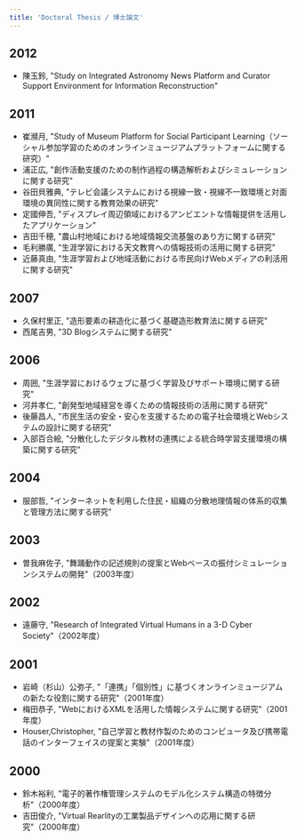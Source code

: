 ```yaml
---
title: 'Doctoral Thesis / 博士論文'
---
```


## 2012
- 陳玉鈴, "Study on Integrated Astronomy News Platform and Curator Support Environment for Information Reconstruction"

## 2011
- 崔瀕月, "Study of Museum Platform for Social Participant Learning（ソーシャル参加学習のためのオンラインミュージアムプラットフォームに関する研究）"
- 浦正広, "創作活動支援のための制作過程の構造解析およびシミュレーションに関する研究"
- 谷田貝雅典, "テレビ会議システムにおける視線一致・視線不一致環境と対面環境の異同性に関する教育効果の研究"
- 定國伸吾, "ディスプレイ周辺領域におけるアンビエントな情報提供を活用したアプリケーション"
- 吉田千穂, "農山村地域における地域情報交流基盤のあり方に関する研究"
- 毛利勝廣, "生涯学習における天文教育への情報技術の活用に関する研究"
- 近藤真由, "生涯学習および地域活動における市民向けWebメディアの利活用に関する研究"

## 2007
- 久保村里正, "造形要素の耕造化に基づく基礎造形教育法に関する研究"
- 西尾吉男, "3D Blogシステムに関する研究"

## 2006
- 周囲, "生涯学習におけるウェブに基づく学習及びサポート環境に関する研究"
- 河井孝仁, "創発型地域経営を導くための情報技術の活用に関する研究"
- 後藤昌人, "市民生活の安全・安心を支援するための電子社会環境とWebシステムの設計に関する研究"
- 入部百合絵, "分散化したデジタル教材の連携による統合時学習支援環境の構築に関する研究"

## 2004
- 服部哲, "インターネットを利用した住民・組織の分散地理情報の体系的収集と管理方法に関する研究"

## 2003
- 曽我麻佐子, "舞踊動作の記述規則の提案とWebベースの振付シミュレーションシステムの開発"（2003年度）

## 2002
- 遠藤守, "Research of Integrated Virtual Humans in a 3-D Cyber Society"（2002年度）

## 2001
- 岩崎（杉山）公弥子, "「連携」「個別性」に基づくオンラインミュージアムの新たな役割に関する研究"（2001年度）
- 梅田恭子, "WebにおけるXMLを活用した情報システムに関する研究"（2001年度）
- Houser,Christopher, "自己学習と教材作製のためのコンピュータ及び携帯電話のインターフェイスの提案と実験"（2001年度）

## 2000
- 鈴木裕利, "電子的著作権管理システムのモデル化システム構造の特徴分析"（2000年度）
- 吉田俊介, "Virtual Rearlityの工業製品デザインへの応用に関する研究"（2000年度）
